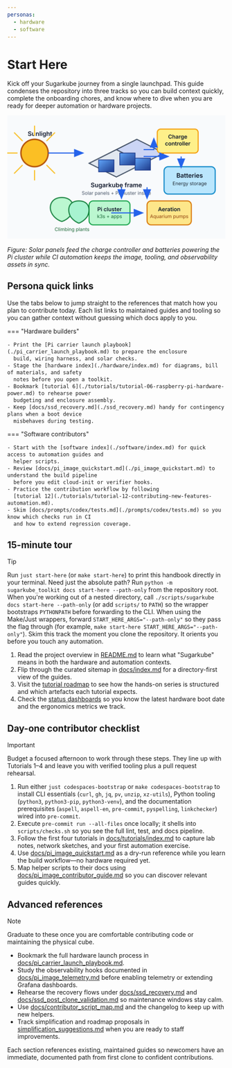 ```yaml
---
personas:
  - hardware
  - software
---
```


# Start Here

Kick off your Sugarkube journey from a single launchpad. This guide condenses the repository into
three tracks so you can build context quickly, complete the onboarding chores, and know where to dive
when you are ready for deeper automation or hardware projects.

![Sugarkube architecture overview linking solar, Pi cluster, and CI automation](images/sugarkube_diagram.svg)

*Figure: Solar panels feed the charge controller and batteries powering the Pi cluster while CI
automation keeps the image, tooling, and observability assets in sync.*

## Persona quick links

Use the tabs below to jump straight to the references that match how you plan to contribute today.
Each list links to maintained guides and tooling so you can gather context without guessing which
docs apply to you.

=== "Hardware builders"

    - Print the [Pi carrier launch playbook](./pi_carrier_launch_playbook.md) to prepare the enclosure
      build, wiring harness, and solar checks.
    - Stage the [hardware index](./hardware/index.md) for diagrams, bill of materials, and safety
      notes before you open a toolkit.
    - Bookmark [tutorial 6](./tutorials/tutorial-06-raspberry-pi-hardware-power.md) to rehearse power
      budgeting and enclosure assembly.
    - Keep [docs/ssd_recovery.md](./ssd_recovery.md) handy for contingency plans when a boot device
      misbehaves during testing.

=== "Software contributors"

    - Start with the [software index](./software/index.md) for quick access to automation guides and
      helper scripts.
    - Review [docs/pi_image_quickstart.md](./pi_image_quickstart.md) to understand the build pipeline
      before you edit cloud-init or verifier hooks.
    - Practice the contribution workflow by following
      [tutorial 12](./tutorials/tutorial-12-contributing-new-features-automation.md).
    - Skim [docs/prompts/codex/tests.md](./prompts/codex/tests.md) so you know which checks run in CI
      and how to extend regression coverage.

## 15-minute tour

> [!TIP]
> Run `just start-here` (or `make start-here`) to print this handbook directly in your terminal.
> Need just the absolute path? Run `python -m sugarkube_toolkit docs start-here --path-only`
> from the repository root. When you're working out of a nested directory, call
> `./scripts/sugarkube docs start-here --path-only` (or add `scripts/` to `PATH`) so the
> wrapper bootstraps `PYTHONPATH` before forwarding to the CLI.
> When using the Make/Just wrappers, forward `START_HERE_ARGS="--path-only"`
> so they pass the flag through (for example, `make start-here START_HERE_ARGS="--path-only"`).
> Skim this track the moment you clone the repository. It orients you before you touch any
> automation.

1. Read the project overview in [README.md](../README.md) to learn what "Sugarkube" means in both the
   hardware and automation contexts.
2. Flip through the curated sitemap in [docs/index.md](./index.md) for a directory-first view of the
   guides.
3. Visit the [tutorial roadmap](./tutorials/index.md) to see how the hands-on series is structured and
   which artefacts each tutorial expects.
4. Check the [status dashboards](./status/README.md) so you know the latest hardware boot date and the
   ergonomics metrics we track.

## Day-one contributor checklist

> [!IMPORTANT]
> Budget a focused afternoon to work through these steps. They line up with Tutorials 1–4 and leave
> you with verified tooling plus a pull request rehearsal.

1. Run either `just codespaces-bootstrap` or `make codespaces-bootstrap` to install CLI essentials
   (`curl`, `gh`, `jq`, `pv`, `unzip`, `xz-utils`), Python tooling (`python3`, `python3-pip`,
   `python3-venv`), and the documentation prerequisites (`aspell`, `aspell-en`, `pre-commit`,
   `pyspelling`, `linkchecker`) wired into `pre-commit`.
2. Execute `pre-commit run --all-files` once locally; it shells into `scripts/checks.sh` so you see
   the full lint, test, and docs pipeline.
3. Follow the first four tutorials in [docs/tutorials/index.md](./tutorials/index.md) to capture lab
   notes, network sketches, and your first automation exercise.
4. Use [docs/pi_image_quickstart.md](./pi_image_quickstart.md) as a dry-run reference while you learn
   the build workflow—no hardware required yet.
5. Map helper scripts to their docs using [docs/pi_image_contributor_guide.md](./pi_image_contributor_guide.md)
   so you can discover relevant guides quickly.

## Advanced references

> [!NOTE]
> Graduate to these once you are comfortable contributing code or maintaining the physical cube.

- Bookmark the full hardware launch process in [docs/pi_carrier_launch_playbook.md](./pi_carrier_launch_playbook.md).
- Study the observability hooks documented in [docs/pi_image_telemetry.md](./pi_image_telemetry.md) before
  enabling telemetry or extending Grafana dashboards.
- Rehearse the recovery flows under [docs/ssd_recovery.md](./ssd_recovery.md) and
  [docs/ssd_post_clone_validation.md](./ssd_post_clone_validation.md) so maintenance windows stay calm.
- Use [docs/contributor_script_map.md](./contributor_script_map.md) and the changelog to keep up with new helpers.
- Track simplification and roadmap proposals in [simplification_suggestions.md](../simplification_suggestions.md)
  when you are ready to staff improvements.

Each section references existing, maintained guides so newcomers have an immediate, documented path
from first clone to confident contributions.
